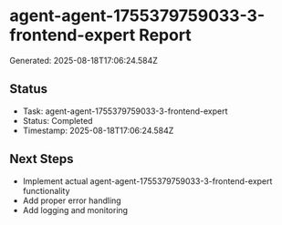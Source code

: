 # agent-agent-1755379759033-3-frontend-expert Report

Generated: 2025-08-18T17:06:24.584Z

## Status
- Task: agent-agent-1755379759033-3-frontend-expert
- Status: Completed
- Timestamp: 2025-08-18T17:06:24.584Z

## Next Steps
- Implement actual agent-agent-1755379759033-3-frontend-expert functionality
- Add proper error handling
- Add logging and monitoring

